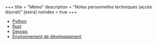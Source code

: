 +++
title = "Mémo"
description = "Notes personnelles techniques (accès discret)"
[extra]
noindex = true
+++


- [Python](/memo/python/)
- [Rust](/memo/rust/)
- [Devops](/memo/devops/)
- [Environnement de développement](/memo/environnement-dev/)
